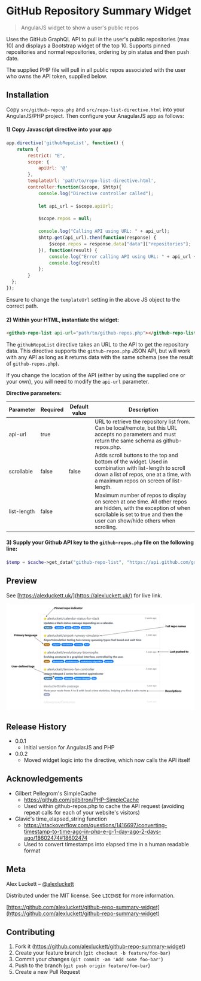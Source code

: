 # GitHub Repository Summary Widget
> AngularJS widget to show a user's public repos

Uses the GitHub GraphQL API to pull in the user's public repositories (max 10) and displays a Bootstrap widget of the top 10. Supports pinned repositories and normal repositories, ordering by pin status and then push date.

The supplied PHP file will pull in all public repos associated with the user who owns the API token, supplied below.

## Installation
Copy `src/github-repos.php` and `src/repo-list-directive.html` into your AngularJS/PHP project. Then configure your AnagularJS app as follows:

#### 1) Copy Javascript directive into your app
```javascript
app.directive('githubRepoList', function() {
    return {
        restrict: "E",
        scope: {
            apiUrl: '@'
        },
        templateUrl: 'path/to/repo-list-directive.html',
        controller:function($scope, $http){
            console.log("Directive controller called");

            let api_url = $scope.apiUrl;

            $scope.repos = null;

            console.log("Calling API using URL: " + api_url);
            $http.get(api_url).then(function(response) {
                $scope.repos = response.data["data"]["repositories"];
            }), function(result) {
                console.log("Error calling API using URL: " + api_url + ". Result: ");
                console.log(result)
            };
        }
  };
});
```
Ensure to change the `templateUrl` setting in the above JS object to the correct path.

#### 2) Within your HTML, instantiate the widget:
```html
<github-repo-list api-url="path/to/github-repos.php"></github-repo-list> 
```
The `githubRepoList` directive takes an URL to the API to get the repository data. This directive supports the `github-repos.php` JSON API, but will work with any API as long as it returns data with the same schema (see the result of `github-repos.php`).

If you change the location of the API (either by using the supplied one or your own), you will need to modify the `api-url` parameter.

**Directive parameters:**

|  Parameter  |  Required |  Default value |  Description                                                                                                                                                                                      |
|-------------|-----------|----------------|---------------------------------------------------------------------------------------------------------------------------------------------------------------------------------------------------|
| api-url     |  true     |                | URL to retrieve the repository list from. Can be local/remote, but this URL accepts no parameters and must return the same schema as github-repos.php.                                            |
| scrollable  | false     | false          |   Adds scroll buttons to the top and bottom of the widget. Used in combination with list-length to scroll down a list of repos, one at a time, with a maximum repos on screen of list-length.     |
| list-length | false     |                | Maximum number of repos to display on screen at one time. All other repos are hidden, with the exception of when scrollable is set to true and then the user can show/hide others when scrolling. |
#### 3) Supply your Github API key to the `github-repos.php` file on the following line:
```php
$temp = $cache->get_data("github-repo-list", "https://api.github.com/graphql", "API TOKEN HERE", $json_string);
```


## Preview
See [https://alexluckett.uk/](https://alexluckett.uk/) for live link.

![widget_preview](https://github.com/alexluckett/github-repo-summary-widget/raw/master/preview.png)

## Release History
* 0.0.1
    * Initial version for AngularJS and PHP
* 0.0.2
    * Moved widget logic into the directive, which now calls the API itself
    
## Acknowledgements
* Gilbert Pellegrom's SimpleCache
    * https://github.com/gilbitron/PHP-SimpleCache
    * Used within github-repos.php to cache the API request (avoiding repeat calls for each of your website's visitors)
* Glavić's time_elapsed_string function
    * https://stackoverflow.com/questions/1416697/converting-timestamp-to-time-ago-in-php-e-g-1-day-ago-2-days-ago/18602474#18602474
    * Used to convert timestamps into elapsed time in a human readable format

## Meta
Alex Luckett – [@alexluckett](https://twitter.com/alexluckett)

Distributed under the MIT license. See ``LICENSE`` for more information.

[https://github.com/alexluckett/github-repo-summary-widget](https://github.com/alexluckett/github-repo-summary-widget)

## Contributing
1. Fork it (<https://github.com/alexluckett/github-repo-summary-widget>)
2. Create your feature branch (`git checkout -b feature/foo-bar`)
3. Commit your changes (`git commit -am 'Add some foo-bar'`)
4. Push to the branch (`git push origin feature/foo-bar`)
5. Create a new Pull Request
